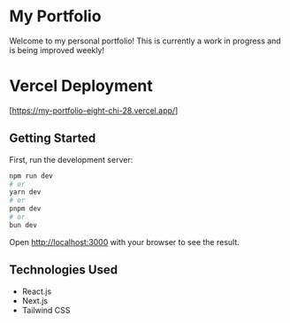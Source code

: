 # My Portfolio
Welcome to my personal portfolio! This is currently a work in progress and is being improved weekly!

# Vercel Deployment
[https://my-portfolio-eight-chi-28.vercel.app/]

## Getting Started

First, run the development server:

```bash
npm run dev
# or
yarn dev
# or
pnpm dev
# or
bun dev
```

Open [http://localhost:3000](http://localhost:3000) with your browser to see the result.


## Technologies Used
* React.js
* Next.js
* Tailwind CSS

